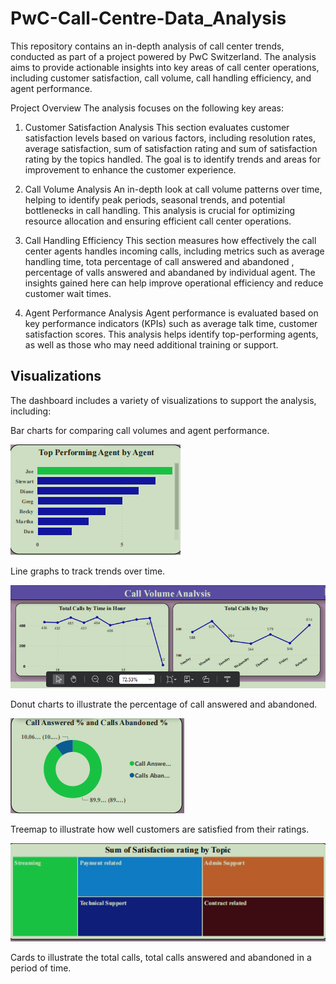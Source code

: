 # PwC-Call-Centre-Data_Analysis

This repository contains an in-depth analysis of call center trends, conducted as part of a project powered by PwC Switzerland. The analysis aims to provide actionable insights into key areas of call center operations, including customer satisfaction, call volume, call handling efficiency, and agent performance.

Project Overview
The analysis focuses on the following key areas:

1. Customer Satisfaction Analysis
This section evaluates customer satisfaction levels based on various factors, including resolution rates, average satisfaction, sum of satisfaction rating and sum of satisfaction rating by the topics handled. The goal is to identify trends and areas for improvement to enhance the customer experience.

2. Call Volume Analysis
An in-depth look at call volume patterns over time, helping to identify peak periods, seasonal trends, and potential bottlenecks in call handling. This analysis is crucial for optimizing resource allocation and ensuring efficient call center operations.

3. Call Handling Efficiency
This section measures how effectively the call center agents handles incoming calls, including metrics such as average handling time, tota percentage of call answered and abandoned , percentage of valls answered and abandaned by individual agent. The insights gained here can help improve operational efficiency and reduce customer wait times.

4. Agent Performance Analysis
Agent performance is evaluated based on key performance indicators (KPIs) such as average talk time, customer satisfaction scores. This analysis helps identify top-performing agents, as well as those who may need additional training or support.

## Visualizations
The dashboard includes a variety of visualizations to support the analysis, including:

Bar charts for comparing call volumes and agent performance.

  ![Dashboard_overview](iimages/Screenshot_20240818_085317.png)

Line graphs to track trends over time.

![dashboard_overview](iimages/Screenshot_20240818_085618.png)

Donut charts to illustrate the percentage of call answered and abandoned. 

![Time_series_analysis](iimages/Screenshot_20240818_085435.png)

Treemap to illustrate how well customers are satisfied from their ratings.

![dashboard overview](iimages/Screenshot_20240818_085513.png)

Cards to illustrate the total calls, total calls answered and abandoned in a period of time.


